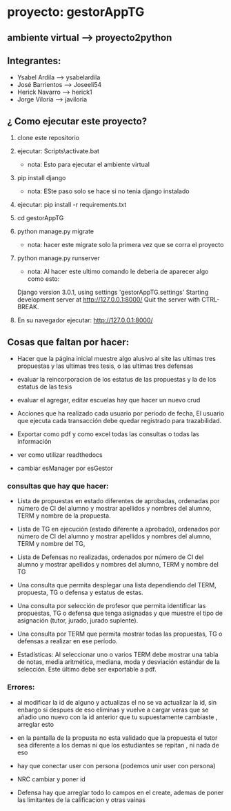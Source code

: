 # proyecto: gestorAppTG
## ambiente virtual --> proyecto2python

## Integrantes:
* Ysabel Ardila --> ysabelardila
* José Barrientos --> Joseeli54
* Herick Navarro --> herick1
* Jorge Viloria --> javiloria

## ¿ Como ejecutar este proyecto?
1. clone este repositorio

2. ejecutar: 	Scripts\activate.bat 
	* nota: Esto para ejecutar el ambiente virtual

3. pip install django 
	* nota: ESte paso solo se hace si no tenia django instalado

5. ejecutar: pip install -r requirements.txt

6. cd gestorAppTG

7. python manage.py migrate
	* nota: hacer este migrate solo la primera vez que se corra el proyecto 

7. python manage.py runserver 
	* nota: Al hacer este ultimo comando le deberia de aparecer algo como esto: 

	Django version 3.0.1, using settings 'gestorAppTG.settings'
	Starting development server at http://127.0.0.1:8000/
	Quit the server with CTRL-BREAK.

6. En su navegador ejecutar: http://127.0.0.1:8000/

## Cosas que faltan por hacer:

* Hacer que la página inicial muestre algo alusivo al site las ultimas tres propuestas y las ultimas tres tesis, o las ultimas tres defensas

* evaluar la reincorporacion de los estatus de las propuestas y la de los estatus de las tesis

* evaluar el agregar, editar escuelas hay que hacer un nuevo crud

* Acciones que ha realizado cada usuario por periodo de fecha, El usuario que ejecuta cada transacción debe quedar registrado para trazabilidad.
 
* Exportar como pdf y como excel todas las consultas o todas las información

* ver como utilizar readthedocs

* cambiar esManager por esGestor

### consultas que hay que hacer:
* Lista de propuestas en estado diferentes de aprobadas, ordenadas por número de CI del
alumno y mostrar apellidos y nombres del alumno, TERM y nombre de la propuesta.

* Lista de TG en ejecución (estado diferente a aprobado), ordenados por número de CI del
alumno y mostrar apellidos y nombres del alumno, TERM y nombre del TG,

* Lista de Defensas no realizadas, ordenados por número de CI del alumno y mostrar apellidos
y nombres del alumno, TERM y nombre del TG

* Una consulta que permita desplegar una lista dependiendo del TERM, propuesta, TG o
defensa y estatus de estas. 

* Una consulta por selección de profesor que permita identificar las propuestas, TG o defensa
que tenga asignadas y que muestre el tipo de asignación (tutor, jurado, jurado suplente). 

* Una consulta por TERM que permita mostrar todas las propuestas, TG o defensas a realizar
en ese período. 

* Estadísticas: Al seleccionar uno o varios TERM debe mostrar una tabla de notas, media
aritmética, mediana, moda y desviación estándar de la selección. Este último debe ser
exportable a pdf.


### Errores: 

* al modificar la id de alguno y actualizas el no se va actualizar la id, sin enbargo si despues de eso eliminas y vuelve a cargar veras que se añadio uno nuevo con la id anterior que tu supuestamente cambiaste , arreglar esto

* en la pantalla de la propusta no esta validado que la propuesta el tutor sea diferente a los demas ni que los estudiantes se repitan , ni nada de eso

* hay que conectar user con persona (podemos unir user con persona)

* NRC cambiar y poner id

* Defensa hay que arreglar todo lo campos en el create, ademas de poner las limitantes de la calificacion y otras vainas